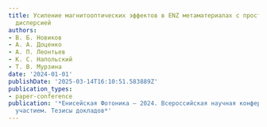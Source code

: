 ```yaml
---
title: Усиление магнитооптических эффектов в ENZ метаматериалах с пространственной
  дисперсией
authors:
- В. Б. Новиков
- А. А. Доценко
- А. П. Леонтьев
- К. С. Напольский
- Т. В. Мурзина
date: '2024-01-01'
publishDate: '2025-03-14T16:10:51.583889Z'
publication_types:
- paper-conference
publication: '*Енисейская Фотоника – 2024. Всероссийская научная конференция с международным
  участием. Тезисы докладов*'
---
```

